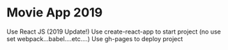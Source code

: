 # Movie App 2019

Use React JS (2019 Update!)
Use create-react-app to start project (no use set webpack...babel....etc....)
Use gh-pages to deploy project

